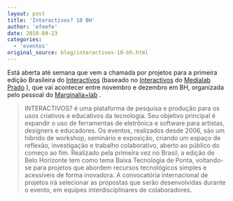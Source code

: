 ```yaml
---
layout: post
title: 'Interactivos? 10 BH'
author: 'efeefe'
date: 2010-09-23
categories:
  - 'eventos'
original_source: blog/interactivos-10-bh.html
---
```


Está aberta até semana que vem a chamada por projetos para a primeira edição Brasileira do [Interactivos](http://interactivos.marginalialab.com/) (baseado no [Interactivos](http://interactivos.org/) do [Medialab Prado](http://medialab-prado.es/) ), que vai acontecer entre novembro e dezembro em BH, organizada pelo pessoal do [Marginalia+lab](http://marginaliaproject.com/lab/) .

> INTERACTIVOS? é uma plataforma de pesquisa e produção para os usos criativos e educativos da tecnologia. Seu objetivo principal é expandir o uso de ferramentas de eletrônica e software para artistas, designers e educadores. Os eventos, realizados desde 2006, são um híbrido de workshop, seminário e exposição, criando um espaço de reflexão, investigação e trabalho colaborativo, aberto ao público do começo ao fim. Realizado pela primeira vez no Brasil, a edição de Belo Horizonte tem como tema Baixa Tecnologia de Ponta, voltando-se para projetos que abordem recursos tecnológicos simples e acessíveis de forma inovadora. A convocatória internacional de projetos irá selecionar as propostas que serão desenvolvidas durante o evento, em equipes interdisciplinares de colaboradores.

